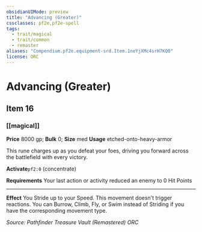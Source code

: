 ```yaml
---
obsidianUIMode: preview
title: "Advancing (Greater)"
cssclasses: pf2e,pf2e-spell
tags:
  - trait/magical
  - trait/common
  - remaster
aliases: "Compendium.pf2e.equipment-srd.Item.1neYjXMc4srH7KQ0"
license: ORC
---
```

# Advancing (Greater)
## Item 16
### [[magical]]


**Price** 8000 gp; 
**Bulk** 0; **Size** med
**Usage** etched-onto-heavy-armor

This rune charges up as you defeat your foes, driving you forward across the battlefield with every victory.

**Activate**`pf2:0` (concentrate)

**Requirements** Your last action or activity reduced an enemy to 0 Hit Points

* * *

**Effect** You Stride up to your Speed. This movement doesn't trigger reactions. You can Burrow, Climb, Fly, or Swim instead of Striding if you have the corresponding movement type.

*Source: Pathfinder Treasure Vault (Remastered)*
*ORC*